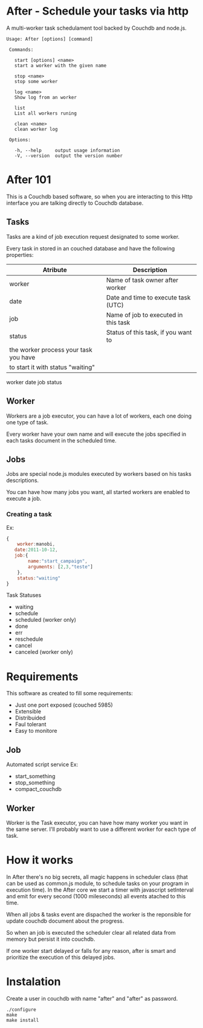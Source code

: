 # After - Schedule your tasks via http
A multi-worker task schedulament tool backed by Couchdb and node.js.

```
Usage: After [options] [command]

 Commands:

   start [options] <name>
   start a worker with the given name
   
   stop <name>
   stop some worker
   
   log <name>
   Show log from an worker
   
   list 
   List all workers runing
   
   clean <name>
   clean worker log

 Options:

   -h, --help     output usage information
   -V, --version  output the version number
```

# After 101
This is a Couchdb based software, so when you are interacting to this Http interface you are talking directly to Couchdb database.

## Tasks
Tasks are a kind of job execution request designated to some worker.

Every task in stored in an couched database and have the following properties:

|Atribute     |Description                           |
|-------------|--------------------------------------|
|worker       | Name of task owner after worker      |
|date         | Date and time to execute task (UTC)  |
|job          | Name of job to executed in this task |
|status       | Status of this task, if you want to  |
|              the worker process your task you have|
|               to start it with status "waiting"   |


worker
date
job
status

## Worker
Workers are a job executor, you can have a lot of workers, each one doing one type of task.

Every worker have your own name and will execute the jobs specified in each tasks document in the scheduled time.

## Jobs
Jobs are special node.js modules executed by workers based on his tasks descriptions.

You can have how many jobs you want, all started workers are enabled to execute a job.


### Creating a task


Ex:

```javascript
{
	worker:manobi,
   date:2011-10-12,
   job:{
		name:"start_campaign",
		arguments: [2,3,"teste"]
	},
 	status:"waiting"
}
```

Task Statuses
* waiting
* schedule
* scheduled (worker only)
* done
* err
* reschedule
* cancel
* canceled (worker only)


# Requirements
This software as created to fill some requirements:
* Just one port exposed (couched 5985)
* Extensible
* Distribuided
* Faul tolerant
* Easy to monitore

## Job
Automated script service
Ex: 
* start_something 
* stop_something
* compact_couchdb



## Worker
Worker is the Task executor, you can have how many worker you want in the same server. I'll probably want to use a different worker for each type of task.


# How it works
In After there's no big secrets, all magic happens in scheduler class (that can be used as common.js module, to schedule tasks on your program in execution time). In the After core we start a timer with javascript setInterval and emit for every second (1000 mileseconds) all events atached to this time.

When all jobs & tasks event are dispached the worker is the reponsible for update couchdb document about the progress.

So when an job is executed the scheduler clear all related data from memory but persist it into couchdb.

If one worker start delayed or falls for any reason, after is smart and prioritize the execution of this delayed jobs.

# Instalation

Create a user in couchdb with name "after" and "after" as password.

```
./configure
make
make install
```